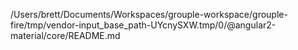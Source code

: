 /Users/brett/Documents/Workspaces/grouple-workspace/grouple-fire/tmp/vendor-input_base_path-UYcnySXW.tmp/0/@angular2-material/core/README.md